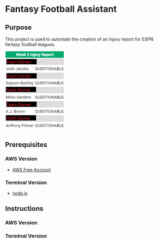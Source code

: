 # Fantasy Football Assistant

## Purpose
This project is used to automate the creation of an injury report for ESPN fantasy football leagues. 

![Sample Injury Report](./injuryReportRedacted.PNG)

## Prerequisites
### AWS Version
* [AWS Free Account](https://portal.aws.amazon.com/billing/signup?refid=em_127222&redirect_url=https%3A%2F%2Faws.amazon.com%2Fregistration-confirmation#/start)
### Terminal Version
* [node.js](https://nodejs.org/en/download/)

## Instructions 

### AWS Version

### Terminal Version
